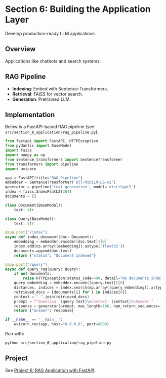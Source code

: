 # Section 6: Building the Application Layer

Develop production-ready LLM applications.

## Overview
Applications like chatbots and search systems.

## RAG Pipeline
- **Indexing**: Embed with Sentence-Transformers.
- **Retrieval**: FAISS for vector search.
- **Generation**: Pretrained LLM.

## Implementation
Below is a FastAPI-based RAG pipeline (see `src/section_6_application/rag_pipeline.py`).

```python
from fastapi import FastAPI, HTTPException
from pydantic import BaseModel
import faiss
import numpy as np
from sentence_transformers import SentenceTransformer
from transformers import pipeline
import uvicorn

app = FastAPI(title="RAG Pipeline")
embedder = SentenceTransformer('all-MiniLM-L6-v2')
generator = pipeline('text-generation', model='distilgpt2')
index = faiss.IndexFlatL2(384)
documents = []

class Document(BaseModel):
    text: str

class Query(BaseModel):
    text: str

@app.post("/index")
async def index_document(doc: Document):
    embedding = embedder.encode([doc.text])[0]
    index.add(np.array([embedding]).astype('float32'))
    documents.append(doc.text)
    return {"status": "Document indexed"}

@app.post("/query")
async def query_rag(query: Query):
    if not documents:
        raise HTTPException(status_code=400, detail="No documents indexed")
    query_embedding = embedder.encode([query.text])[0]
    distances, indices = index.search(np.array([query_embedding]).astype('float32'), k=2)
    retrieved_docs = [documents[i] for i in indices[0]]
    context = " ".join(retrieved_docs)
    prompt = f"Question: {query.text}\nContext: {context}\nAnswer:"
    response = generator(prompt, max_length=100, num_return_sequences=1)[0]['generated_text']
    return {"answer": response}

if __name__ == "__main__":
    uvicorn.run(app, host="0.0.0.0", port=8000)
```

Run with:
```bash
python src/section_6_application/rag_pipeline.py
```

## Project
See [Project 6: RAG Application with FastAPI](project_6_rag.md).